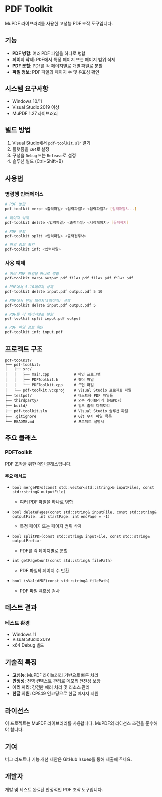 # PDF Toolkit

MuPDF 라이브러리를 사용한 고성능 PDF 조작 도구입니다.

## 기능

- **PDF 병합**: 여러 PDF 파일을 하나로 병합
- **페이지 삭제**: PDF에서 특정 페이지 또는 페이지 범위 삭제
- **PDF 분할**: PDF를 각 페이지별로 개별 파일로 분할
- **파일 정보**: PDF 파일의 페이지 수 및 유효성 확인

## 시스템 요구사항

- Windows 10/11
- Visual Studio 2019 이상
- MuPDF 1.27 라이브러리

## 빌드 방법

1. Visual Studio에서 `pdf-toolkit.sln` 열기
2. 플랫폼을 `x64`로 설정
3. 구성을 `Debug` 또는 `Release`로 설정
4. 솔루션 빌드 (Ctrl+Shift+B)

## 사용법

### 명령행 인터페이스

```bash
# PDF 병합
pdf-toolkit merge <출력파일> <입력파일1> <입력파일2> [입력파일3...]

# 페이지 삭제
pdf-toolkit delete <입력파일> <출력파일> <시작페이지> [끝페이지]

# PDF 분할
pdf-toolkit split <입력파일> <출력접두사>

# 파일 정보 확인
pdf-toolkit info <입력파일>
```

### 사용 예제

```bash
# 여러 PDF 파일을 하나로 병합
pdf-toolkit merge output.pdf file1.pdf file2.pdf file3.pdf

# PDF에서 5-10페이지 삭제
pdf-toolkit delete input.pdf output.pdf 5 10

# PDF에서 단일 페이지(5페이지) 삭제
pdf-toolkit delete input.pdf output.pdf 5

# PDF를 각 페이지별로 분할
pdf-toolkit split input.pdf output

# PDF 파일 정보 확인
pdf-toolkit info input.pdf
```

## 프로젝트 구조

```
pdf-toolkit/
├── pdf-toolkit/
│   ├── src/
│   │   ├── main.cpp           # 메인 프로그램
│   │   ├── PDFToolkit.h       # 헤더 파일
│   │   └── PDFToolkit.cpp     # 구현 파일
│   └── pdf-toolkit.vcxproj    # Visual Studio 프로젝트 파일
├── testpdf/                   # 테스트용 PDF 파일들
├── thirdparty/                # 외부 라이브러리 (MuPDF)
├── build/                     # 빌드 출력 디렉토리
├── pdf-toolkit.sln            # Visual Studio 솔루션 파일
├── .gitignore                 # Git 무시 파일 목록
└── README.md                  # 프로젝트 설명서
```

## 주요 클래스

### PDFToolkit

PDF 조작을 위한 메인 클래스입니다.

#### 주요 메서드

- `bool mergePDFs(const std::vector<std::string>& inputFiles, const std::string& outputFile)`
  - 여러 PDF 파일을 하나로 병합

- `bool deletePages(const std::string& inputFile, const std::string& outputFile, int startPage, int endPage = -1)`
  - 특정 페이지 또는 페이지 범위 삭제

- `bool splitPDF(const std::string& inputFile, const std::string& outputPrefix)`
  - PDF를 각 페이지별로 분할

- `int getPageCount(const std::string& filePath)`
  - PDF 파일의 페이지 수 반환

- `bool isValidPDF(const std::string& filePath)`
  - PDF 파일 유효성 검사

## 테스트 결과

### 테스트 환경
- Windows 11
- Visual Studio 2019
- x64 Debug 빌드

## 기술적 특징

- **고성능**: MuPDF 라이브러리 기반으로 빠른 처리
- **안정성**: 전역 컨텍스트 관리로 메모리 안전성 보장
- **에러 처리**: 강건한 에러 처리 및 리소스 관리
- **한글 지원**: CP949 인코딩으로 한글 메시지 지원

## 라이선스

이 프로젝트는 MuPDF 라이브러리를 사용합니다. MuPDF의 라이선스 조건을 준수해야 합니다.

## 기여

버그 리포트나 기능 개선 제안은 GitHub Issues를 통해 제출해 주세요.

## 개발자

개발 및 테스트 완료된 안정적인 PDF 조작 도구입니다.
